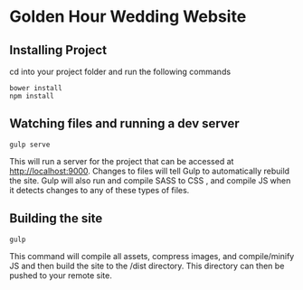 # Golden Hour Wedding Website

## Installing Project

cd into your project folder and run the following commands 

```shell
bower install
npm install
```

## Watching files and running a dev server

```shell
gulp serve
```

This will run a server for the project that can be accessed at [http://localhost:9000](http://localhost:9000). Changes to files will tell Gulp to automatically rebuild the site. Gulp will also run and compile SASS to CSS , and compile JS when it detects changes to any of these types of files.

## Building the site

```shell
gulp
```

This command will compile all assets, compress images, and compile/minify JS and then build the site to the /dist directory. This directory can then be pushed to your remote site.